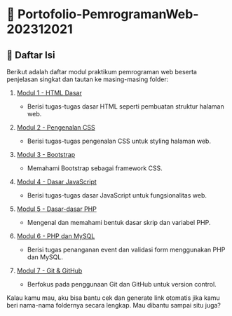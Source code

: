 # 📘 Portofolio-PemrogramanWeb-202312021

## 📑 Daftar Isi

Berikut adalah daftar modul praktikum pemrograman web beserta penjelasan singkat dan tautan ke masing-masing folder:

1. [Modul 1 - HTML Dasar](./Modul-1-PW/)
   - Berisi tugas-tugas dasar HTML seperti pembuatan struktur halaman web.

2. [Modul 2 - Pengenalan CSS](./Modul2-PengenalanCSS/)
   - Berisi tugas-tugas pengenalan CSS untuk styling halaman web.

3. [Modul 3 - Bootstrap](./Modul3-Bootstrap/)
   - Memahami Bootstrap sebagai framework CSS.

4. [Modul 4 - Dasar JavaScript](./Modul4-DasarJavaScript/)
   - Berisi tugas-tugas dasar JavaScript untuk fungsionalitas web.

5. [Modul 5 - Dasar-dasar PHP](./Modul5-DasarPHP/)
   - Mengenal dan memahami bentuk dasar skrip dan variabel PHP.

6. [Modul 6 - PHP dan MySQL](./Modul6-PHPMySQL/)
   - Berisi tugas penanganan event dan validasi form menggunakan PHP dan MySQL.

7. [Modul 7 - Git & GitHub](./Modul7-GitGitHub/)
   - Berfokus pada penggunaan Git dan GitHub untuk version control.



Kalau kamu mau, aku bisa bantu cek dan generate link otomatis jika kamu beri nama-nama foldernya secara lengkap. Mau dibantu sampai situ juga?
